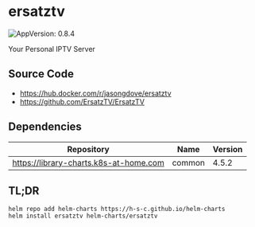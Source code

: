 # ersatztv

![AppVersion: 0.8.4](https://img.shields.io/badge/AppVersion-0.8.4-informational?style=flat-square)

Your Personal IPTV Server

## Source Code

* <https://hub.docker.com/r/jasongdove/ersatztv>
* <https://github.com/ErsatzTV/ErsatzTV>

## Dependencies

| Repository | Name | Version |
|------------|------|---------|
| https://library-charts.k8s-at-home.com | common | 4.5.2 |

## TL;DR

```console
helm repo add helm-charts https://h-s-c.github.io/helm-charts
helm install ersatztv helm-charts/ersatztv
```
